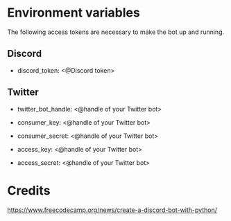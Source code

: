 # Environment variables

The following access tokens are necessary to make the bot up and running.

## Discord
- discord_token: <@Discord token>

## Twitter
- twitter_bot_handle: <@handle of your Twitter bot>

- consumer_key: <@handle of your Twitter bot>
- consumer_secret: <@handle of your Twitter bot>
- access_key: <@handle of your Twitter bot>
- access_secret: <@handle of your Twitter bot>


# Credits
https://www.freecodecamp.org/news/create-a-discord-bot-with-python/
